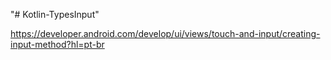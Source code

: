 "# Kotlin-TypesInput" 

https://developer.android.com/develop/ui/views/touch-and-input/creating-input-method?hl=pt-br
